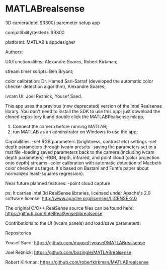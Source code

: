 # MATLABrealsense
3D camera(Intel SR300) paremeter setup app

compatibility(tested): SR300

platformt: MATLAB's appdesigner

Authors: 

UX/functionalities: Alexandre Soares, Robert Kirkman;

stream timer scripts:  Ben Bryant;

color calibration: Dr. Hamed Sari-Sarraf (developed the automatic color checker detection algorithm), Alexandre Soares;

ivcam UI: Joel Reznick, Yousef Saed.

This app uses the previous (now deprecated) version of the Intel Realsense library. You don't need to install the SDK to use this app; just download the cloned repository it and double click the MATLABRealsense.mlapp.

1. Connect the camera before running MATLAB; 
2. run MATLAB as an adminstrator on Windows to use the app;

Capabilities:
  -set RGB parameters (brightness, contrast etc) settings
  -set depth parameters through Ivcam presets
  -saving the parameters set to a mat file
  -loading saved parameters back to the camera (including ivcam depth parameters)
  -RGB, depth, infrared, and point cloud (color projection onto depth) streams
  -color calibration with automatic detection of Macbeth color checker as target. It's based on Bastani and Funt's paper about normalized least-squares regression).

Near future planned features:
  -point cloud capture

ps: It carries Intel 3d RealSense libraries, licensed under Apache's 2.0 software license:
http://www.apache.org/licenses/LICENSE-2.0

The original C/C++ RealSense source files can be found here:
https://github.com/IntelRealSense/librealsense

Contributions to the UI (ivcam panels) and load/save parameters:

Repositories

Yousef Saed: https://github.com/moosef-yousef/MATLABrealsense

Joel Reznick: https://github.com/bozingle/MATLABrealsense

Robert Kirkman: https://github.com/robertkirkman/MATLABrealsense
